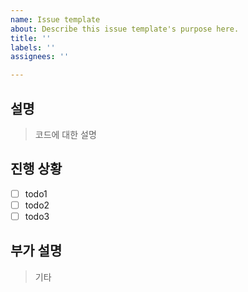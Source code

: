 ```yaml
---
name: Issue template
about: Describe this issue template's purpose here.
title: ''
labels: ''
assignees: ''

---
```


## 설명

> 코드에 대한 설명
> 

## 진행 상황

- [ ]  todo1
- [ ]  todo2
- [ ]  todo3

## 부가 설명

> 기타
>
